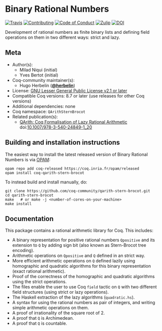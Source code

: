 # Binary Rational Numbers

[![Travis][travis-shield]][travis-link]
[![Contributing][contributing-shield]][contributing-link]
[![Code of Conduct][conduct-shield]][conduct-link]
[![Zulip][zulip-shield]][zulip-link]
[![DOI][doi-shield]][doi-link]

[travis-shield]: https://travis-ci.com/coq-community/qarith-stern-brocot.svg?branch=master
[travis-link]: https://travis-ci.com/coq-community/qarith-stern-brocot/builds

[contributing-shield]: https://img.shields.io/badge/contributions-welcome-%23f7931e.svg
[contributing-link]: https://github.com/coq-community/manifesto/blob/master/CONTRIBUTING.md

[conduct-shield]: https://img.shields.io/badge/%E2%9D%A4-code%20of%20conduct-%23f15a24.svg
[conduct-link]: https://github.com/coq-community/manifesto/blob/master/CODE_OF_CONDUCT.md

[zulip-shield]: https://img.shields.io/badge/chat-on%20zulip-%23c1272d.svg
[zulip-link]: https://coq.zulipchat.com/#narrow/stream/237663-coq-community-devs.20.26.20users


[doi-shield]: https://zenodo.org/badge/DOI/10.1007/978-3-540-24849-1_20.svg
[doi-link]: https://doi.org/10.1007/978-3-540-24849-1_20

Development of rational numbers as finite binary lists and defining
field operations on them in two different ways: strict and lazy.


## Meta

- Author(s):
  - Milad Niqui (initial)
  - Yves Bertot (initial)
- Coq-community maintainer(s):
  - Hugo Herbelin ([**@herbelin**](https://github.com/herbelin))
- License: [GNU Lesser General Public License v2.1 or later](LICENSE)
- Compatible Coq versions: 8.7 or later (use releases for other Coq versions)
- Additional dependencies: none
- Coq namespace: `QArithSternBrocot`
- Related publication(s):
  - [QArith: Coq Formalisation of Lazy Rational Arithmetic](https://hal.inria.fr/inria-00077041) doi:[10.1007/978-3-540-24849-1_20](https://doi.org/10.1007/978-3-540-24849-1_20)

## Building and installation instructions

The easiest way to install the latest released version of Binary Rational Numbers
is via [OPAM](https://opam.ocaml.org/doc/Install.html):

```shell
opam repo add coq-released https://coq.inria.fr/opam/released
opam install coq-qarith-stern-brocot
```

To instead build and install manually, do:

``` shell
git clone https://github.com/coq-community/qarith-stern-brocot.git
cd qarith-stern-brocot
make   # or make -j <number-of-cores-on-your-machine> 
make install
```


## Documentation

This package contains a rational arithmetic library for Coq.
This includes:

- A binary representation for positive rational numbers `Qpositive` and its
  extension to `Q` by adding sign bit (also known as Stern-Brocot
  tree encoding).
- Arithmetic operations on `Qpositive` and `Q` defined in an strict way.
- More efficient arithmetic operations on `Q` defined lazily using
  homographic and quadratic algorithms for this binary representation
  (exact rational arithmetic).
- Proof of the correctness of the homographic and quadratic algorithms
  using the strict operations.
- The files enable the user to use Coq `field` tactic on `Q` with two
  different field structures (using strict or lazy operations).
- The Haskell extraction of the lazy algorithms (`quadratic.hs`).
- A syntax for using the rational numbers as pair of integers, and writing
  simple arithmetic operations on them.
- A proof of irrationality of the square root of 2.
- A proof that `Q` is Archimedean.
- A proof that `Q` is countable.


